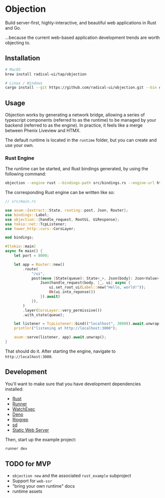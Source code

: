 # Objection

Build server-first, highly-interactive, and beautiful web applications in Rust and Go.

...because the current web-based application development trends are worth objecting to.

## Installation

```sh
# MacOS
brew install radical-ui/tap/objection

# Linux / Windows
cargo install --git https://github.com/radical-ui/objection.git --bin objection
```

## Usage

Objection works by generating a network bridge, allowing a series of typescript components (referred to as the runtime)
to be managed by your backend (referred to as the engine). In practice, it feels like a merge between Phenix Liveview
and HTMX.

The default runtime is located in the `runtime` folder, but you can create and use your own.

### Rust Engine

The runtime can be started, and Rust bindings generated, by using the following command:

```sh
objection --engine rust --bindings-path src/bindings.rs --engine-url http://localhost:8000/ui run
```

The corresponding Rust engine can be written like so:

```rust
// src/main.rs

use axum::{extract::State, routing::post, Json, Router};
use bindings::Label;
use objection::{handle_request, RootUi, UiResponse};
use tokio::net::TcpListener;
use tower_http::cors::CorsLayer;

mod bindings;

#[tokio::main]
async fn main() {
	let port = 8000;

	let app = Router::new()
		.route(
			"/ui",
			post(move |State(queue): State<_>, Json(body): Json<Value>| async move {
				Json(handle_request(body, |_, ui| async {
					ui.set_root_ui(Label::new("Hello, world!"));
					Ok(ui.into_reponse())
				}).await)
			}),
		)
		.layer(CorsLayer::very_permissive())
		.with_state(queue);

	let listener = TcpListener::bind(("localhost", 3000)).await.unwrap();
	println!("listening at http://localhost:3000");

	axum::serve(listener, app).await.unwrap();
}
```

That should do it. After starting the engine, navigate to `http://localhost:3000`.

## Development

You'll want to make sure that you have development dependencies installed:

- [Rust](https://www.rust-lang.org/tools/install)
- [Runner](https://github.com/stylemistake/runner)
- [WatchExec](https://github.com/watchexec/watchexec)
- [Deno](https://deno.com/)
- [Ripgrep](https://github.com/BurntSushi/ripgrep)
- [sd](https://github.com/chmln/sd)
- [Static Web Server](https://github.com/static-web-server/static-web-server)

Then, start up the example project:

```sh
runner dev
```

## TODO for MVP

- `objection new` and the associated `rust_example` subproject
- Support for `web-ssr`
- "bring your own runtime" docs
- runtime assets
